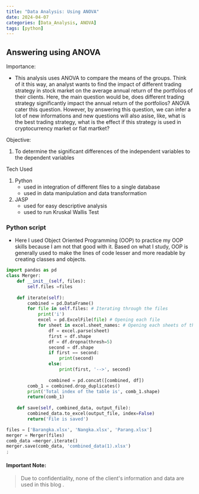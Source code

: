 ```yaml
---
title: "Data Analysis: Using ANOVA"
date: 2024-04-07
categories: [Data_Analysis, ANOVA]
tags: [python]
---
```


## Answering using ANOVA
Importance:
- This analysis uses ANOVA to compare the means of the groups. Think of it this way, an analyst wants to find the impact of different trading strategy in stock market on the average annual return of the portfolios of their clients. Here, the main question would be, does different trading strategy significantly impact the annual return of the portfolios? ANOVA cater this question. However, by answering this question, we can infer a lot of new informations and new questions will also asise, like, what is the best trading strategy, what is the effect if this strategy is used in cryptocurrency market or fiat martket? 

Objective:
1. To determine the significant differences of the independent variables to the dependent variables

Tech Used
1. Python 
    - used in integration of different files to a single database
    - used in data manipulation and data transformation
2. JASP
    - used for easy descriptive analysis
    - used to run Kruskal Wallis Test


### Python script
- Here I used Object Oriented Programming (OOP) to practice my OOP skills because I am not that good with it. Based on what I study, OOP is generally used to make the lines of code lesser and more readable by creating classes and objects.

```python
import pandas as pd
class Merger:
    def __init__(self, files):
        self.files =files
        
    def iterate(self):
        combined = pd.DataFrame()
        for file in self.files: # Iterating through the files
            print('i')
            excel = pd.ExcelFile(file) # Opening each file
            for sheet in excel.sheet_names: # Opening each sheets of the file
                df = excel.parse(sheet)
                first = df.shape
                df = df.dropna(thresh=5) 
                second = df.shape 
                if first == second:
                    print(second)
                else:
                    print(first, '-->', second)               
                
                combined = pd.concat([combined, df])
        comb_1 = combined.drop_duplicates()
        print('Total index of the table is', comb_1.shape)
        return(comb_1)
    
    def save(self, combined_data, output_file):
        combined_data.to_excel(output_file, index=False)
        return('File is saved')

files = ['Barangka.xlsx', 'Nangka.xlsx', 'Parang.xlsx']
merger = Merger(files)
comb_data =merger.iterate()
merger.save(comb_data, 'combined_data(1).xlsx')
;
```

#### Important Note:
>  Due to confidentiality, none of the client's information and data are used in this blog .
